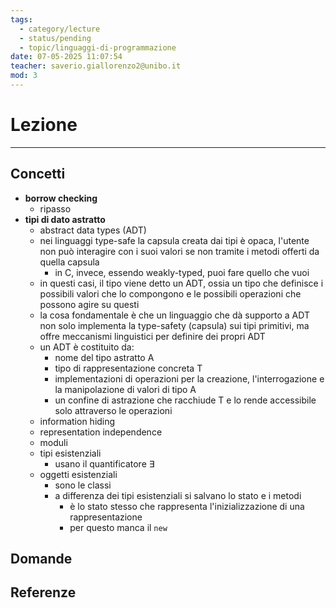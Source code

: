 ```yaml
---
tags:
  - category/lecture
  - status/pending
  - topic/linguaggi-di-programmazione
date: 07-05-2025 11:07:54
teacher: saverio.giallorenzo2@unibo.it
mod: 3
---
```

# Lezione
---
## Concetti
- **borrow checking**
	- ripasso
- **tipi di dato astratto**
	- abstract data types (ADT)
	- nei linguaggi type-safe la capsula creata dai tipi è opaca, l'utente non può interagire con i suoi valori se non tramite i metodi offerti da quella capsula
		- in C, invece, essendo weakly-typed, puoi fare quello che vuoi
	- in questi casi, il tipo viene detto un ADT, ossia un tipo che definisce i possibili valori che lo compongono e le possibili operazioni che possono agire su questi
	- la cosa fondamentale è che un linguaggio che dà supporto a ADT non solo implementa la type-safety (capsula) sui tipi primitivi, ma offre meccanismi linguistici per definire dei propri ADT
	- un ADT è costituito da:
		- nome del tipo astratto A
		- tipo di rappresentazione concreta T
		- implementazioni di operazioni per la creazione, l'interrogazione e la manipolazione di valori di tipo A
		- un confine di astrazione che racchiude T e lo rende accessibile solo attraverso le operazioni
	- information hiding
	- representation independence
	- moduli
	- tipi esistenziali
		- usano il quantificatore $\exists$
	- oggetti esistenziali
		- sono le classi
		- a differenza dei tipi esistenziali si salvano lo stato e i metodi
			- è lo stato stesso che rappresenta l'inizializzazione di una rappresentazione
			- per questo manca il `new`

## Domande

## Referenze
